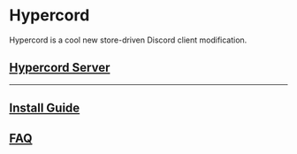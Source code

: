 # Hypercord

Hypercord is a cool new store-driven Discord client modification.

## [Hypercord Server](https://discord.gg/qP3UvsAf2G)

---

## [Install Guide](https://github.com/wispykai/hypercord/wiki/Install-Guide)

## [FAQ](https://github.com/wispykai/hypercord/wiki/FAQ)
